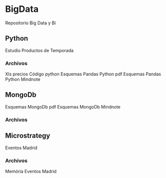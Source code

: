 # BigData
Repositorio Big Data y Bi

## Python
Estudio Productos de Temporada

### Archivos
  Xls precios
  Código python
  Esquemas Pandas Python pdf
  Esquemas Pandas Python Mindnote
  
## MongoDb
  Esquemas MongoDb pdf
  Esquemas MongoDb Mindnote

### Archivos
  
## Microstrategy
  Eventos Madrid
  
### Archivos
  Memória Eventos Madrid

